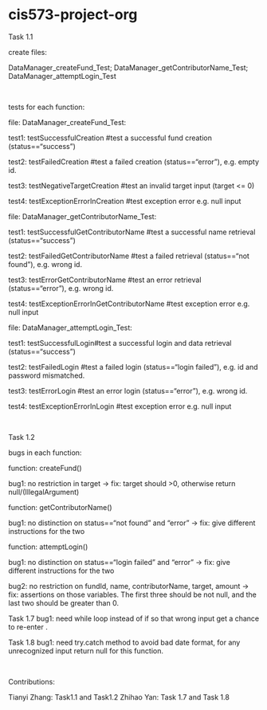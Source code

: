 cis573-project-org
==================

Task 1.1

create files:

DataManager_createFund_Test; DataManager_getContributorName_Test;
DataManager_attemptLogin_Test

 

tests for each function:

file: DataManager_createFund_Test:

test1: testSuccessfulCreation \#test a successful fund creation
(status==“success”)

test2: testFailedCreation \#test a failed creation (status==“error”), e.g. empty
id.

test3: testNegativeTargetCreation \#test an invalid target input (target \<= 0)

test4: testExceptionErrorInCreation \#test exception error e.g. null input

file: DataManager_getContributorName_Test:

test1: testSuccessfulGetContributorName \#test a successful name retrieval
(status==“success”)

test2: testFailedGetContributorName \#test a failed retrieval (status==“not
found”), e.g. wrong id.

test3: testErrorGetContributorName \#test an error retrieval (status==“error”),
e.g. wrong id.

test4: testExceptionErrorInGetContributorName \#test exception error e.g. null
input

file: DataManager_attemptLogin_Test:

test1: testSuccessfulLogin\#test a successful login and data retrieval
(status==“success”)

test2: testFailedLogin \#test a failed login (status==“login failed”), e.g. id
and password mismatched.

test3: testErrorLogin \#test an error login (status==“error”), e.g. wrong id.

test4: testExceptionErrorInLogin \#test exception error e.g. null input

 

Task 1.2

bugs in each function:

function: createFund()

bug1: no restriction in target -\> fix: target should \>0, otherwise return
null/(IllegalArgument)

function: getContributorName()

bug1: no distinction on status==“not found” and “error” -\> fix: give different
instructions for the two

function: attemptLogin()

bug1: no distinction on status==“login failed” and “error” -\> fix: give
different instructions for the two

bug2: no restriction on fundId, name, contributorName, target, amount -\> fix:
assertions on those variables. The first three should be not null, and the last
two should be greater than 0.

Task 1.7 
bug1: need while loop instead of if so that wrong input get a chance to re-enter .

Task 1.8
bug1: need try.catch method to avoid bad date format, for any unrecognized input return null for this function.


 

Contributions:

Tianyi Zhang: Task1.1 and Task1.2
Zhihao Yan: Task 1.7 and Task 1.8
